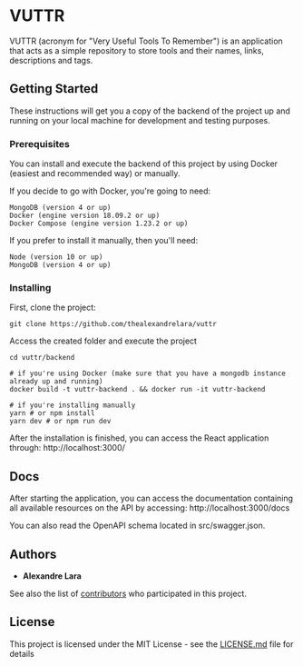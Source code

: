 # VUTTR

VUTTR (acronym for "Very Useful Tools To Remember") is an application that acts as a simple repository to store tools and their names, links, descriptions and tags.

## Getting Started

These instructions will get you a copy of the backend of the project up and running on your local machine for development and testing purposes.

### Prerequisites

You can install and execute the backend of this project by using Docker (easiest and recommended way) or manually.

If you decide to go with Docker, you're going to need:

```
MongoDB (version 4 or up)
Docker (engine version 18.09.2 or up)
Docker Compose (engine version 1.23.2 or up)
```

If you prefer to install it manually, then you'll need:

```
Node (version 10 or up)
MongoDB (version 4 or up)
```

### Installing

First, clone the project:

```
git clone https://github.com/thealexandrelara/vuttr
```

Access the created folder and execute the project

```
cd vuttr/backend

# if you're using Docker (make sure that you have a mongodb instance already up and running)
docker build -t vuttr-backend . && docker run -it vuttr-backend

# if you're installing manually
yarn # or npm install
yarn dev # or npm run dev
```

After the installation is finished, you can access the React application through: http://localhost:3000/

## Docs

After starting the application, you can access the documentation containing all available resources on the API by accessing: http://localhost:3000/docs

You can also read the OpenAPI schema located in src/swagger.json.

## Authors

- **Alexandre Lara**

See also the list of [contributors](https://github.com/thealexandrelara/vuttr/contributors) who participated in this project.

## License

This project is licensed under the MIT License - see the [LICENSE.md](LICENSE.md) file for details

